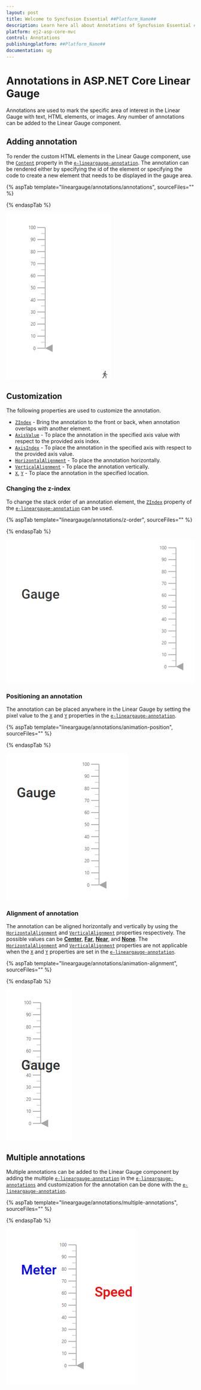 ```yaml
---
layout: post
title: Welcome to Syncfusion Essential ##Platform_Name##
description: Learn here all about Annotations of Syncfusion Essential ##Platform_Name## widgets based on HTML5 and jQuery.
platform: ej2-asp-core-mvc
control: Annotations
publishingplatform: ##Platform_Name##
documentation: ug
---
```



# Annotations in ASP.NET Core Linear Gauge

<!-- markdownlint-disable MD013 -->

Annotations are used to mark the specific area of interest in the Linear Gauge with text, HTML elements, or images. Any number of annotations can be added to the Linear Gauge component.

## Adding annotation

To render the custom HTML elements in the Linear Gauge component, use the [`Content`](https://help.syncfusion.com/cr/aspnetcore-js2/Syncfusion.EJ2.LinearGauge.LinearGaugeAnnotation.html#Syncfusion_EJ2_LinearGauge_LinearGaugeAnnotation_Content) property in the [`e-lineargauge-annotation`](https://help.syncfusion.com/cr/aspnetcore-js2/Syncfusion.EJ2.LinearGauge.LinearGaugeAnnotation.html). The annotation can be rendered either by specifying the id of the element or specifying the code to create a new element that needs to be displayed in the gauge area.

<!-- markdownlint-disable MD036 -->

{% aspTab template="lineargauge/annotations/annotations", sourceFiles="" %}

{% endaspTab %}

![Linear Gauge with Annotation](../images/annotation.png)

## Customization

The following properties are used to customize the annotation.

* [`ZIndex`](https://help.syncfusion.com/cr/aspnetcore-js2/Syncfusion.EJ2.LinearGauge.LinearGaugeAnnotation.html#Syncfusion_EJ2_LinearGauge_LinearGaugeAnnotation_ZIndex) - Bring the annotation to the front or back, when annotation overlaps with another element.
* [`AxisValue`](https://help.syncfusion.com/cr/aspnetcore-js2/Syncfusion.EJ2.LinearGauge.LinearGaugeAnnotation.html#Syncfusion_EJ2_LinearGauge_LinearGaugeAnnotation_AxisValue) - To place the annotation in the specified axis value with respect to the provided axis index.
* [`AxisIndex`](https://help.syncfusion.com/cr/aspnetcore-js2/Syncfusion.EJ2.LinearGauge.LinearGaugeAnnotation.html#Syncfusion_EJ2_LinearGauge_LinearGaugeAnnotation_AxisIndex) - To place the annotation in the specified axis with respect to the provided axis value.
* [`HorizontalAlignment`](https://help.syncfusion.com/cr/aspnetcore-js2/Syncfusion.EJ2.LinearGauge.LinearGaugeAnnotation.html#Syncfusion_EJ2_LinearGauge_LinearGaugeAnnotation_HorizontalAlignment) - To place the annotation horizontally.
* [`VerticalAlignment`](https://help.syncfusion.com/cr/aspnetcore-js2/Syncfusion.EJ2.LinearGauge.LinearGaugeAnnotation.html#Syncfusion_EJ2_LinearGauge_LinearGaugeAnnotation_VerticalAlignment) - To place the annotation vertically.
* [`X`](https://help.syncfusion.com/cr/aspnetcore-js2/Syncfusion.EJ2.LinearGauge.LinearGaugeAnnotation.html#Syncfusion_EJ2_LinearGauge_LinearGaugeAnnotation_X), [`Y`](https://help.syncfusion.com/cr/aspnetcore-js2/Syncfusion.EJ2.LinearGauge.LinearGaugeAnnotation.html#Syncfusion_EJ2_LinearGauge_LinearGaugeAnnotation_Y) - To place the annotation in the specified location.

### Changing the z-index

To change the stack order of an annotation element, the [`ZIndex`](https://help.syncfusion.com/cr/aspnetcore-js2/Syncfusion.EJ2.LinearGauge.LinearGaugeAnnotation.html#Syncfusion_EJ2_LinearGauge_LinearGaugeAnnotation_ZIndex) property of the [`e-lineargauge-annotation`](https://help.syncfusion.com/cr/aspnetcore-js2/Syncfusion.EJ2.LinearGauge.LinearGaugeAnnotation.html) can be used.

{% aspTab template="lineargauge/annotations/z-order", sourceFiles="" %}

{% endaspTab %}

![Adding z-index to annotation](../images/annotation-zindex.png)

### Positioning an annotation

The annotation can be placed anywhere in the Linear Gauge by setting the pixel value to the [`X`](https://help.syncfusion.com/cr/aspnetcore-js2/Syncfusion.EJ2.LinearGauge.LinearGaugeAnnotation.html#Syncfusion_EJ2_LinearGauge_LinearGaugeAnnotation_X) and [`Y`](https://help.syncfusion.com/cr/aspnetcore-js2/Syncfusion.EJ2.LinearGauge.LinearGaugeAnnotation.html#Syncfusion_EJ2_LinearGauge_LinearGaugeAnnotation_Y) properties in the [`e-lineargauge-annotation`](https://help.syncfusion.com/cr/aspnetcore-js2/Syncfusion.EJ2.LinearGauge.LinearGaugeAnnotation.html).

{% aspTab template="lineargauge/annotations/animation-position", sourceFiles="" %}

{% endaspTab %}

![Adding position to annotation](../images/annotation-position.png)

<!-- markdownlint-disable MD036 -->

### Alignment of annotation

The annotation can be aligned horizontally and vertically by using the [`HorizontalAlignment`](https://help.syncfusion.com/cr/aspnetcore-js2/Syncfusion.EJ2.LinearGauge.LinearGaugeAnnotation.html#Syncfusion_EJ2_LinearGauge_LinearGaugeAnnotation_HorizontalAlignment) and [`VerticalAlignment`](https://help.syncfusion.com/cr/aspnetcore-js2/Syncfusion.EJ2.LinearGauge.LinearGaugeAnnotation.html#Syncfusion_EJ2_LinearGauge_LinearGaugeAnnotation_VerticalAlignment) properties respectively. The possible values can be [**Center**](https://help.syncfusion.com/cr/aspnetcore-js2/Syncfusion.EJ2.LinearGauge.Placement.html#Syncfusion_EJ2_LinearGauge_Placement_Center), [**Far**](https://help.syncfusion.com/cr/aspnetcore-js2/Syncfusion.EJ2.LinearGauge.Placement.html#Syncfusion_EJ2_LinearGauge_Placement_Far), [**Near**](https://help.syncfusion.com/cr/aspnetcore-js2/Syncfusion.EJ2.LinearGauge.Placement.html#Syncfusion_EJ2_LinearGauge_Placement_Near), and [**None**](https://help.syncfusion.com/cr/aspnetcore-js2/Syncfusion.EJ2.LinearGauge.Placement.html#Syncfusion_EJ2_LinearGauge_Placement_None). The [`HorizontalAlignment`](https://help.syncfusion.com/cr/aspnetcore-js2/Syncfusion.EJ2.LinearGauge.LinearGaugeAnnotation.html#Syncfusion_EJ2_LinearGauge_LinearGaugeAnnotation_HorizontalAlignment) and [`VerticalAlignment`](https://help.syncfusion.com/cr/aspnetcore-js2/Syncfusion.EJ2.LinearGauge.LinearGaugeAnnotation.html#Syncfusion_EJ2_LinearGauge_LinearGaugeAnnotation_VerticalAlignment) properties are not applicable when the [`X`](https://help.syncfusion.com/cr/aspnetcore-js2/Syncfusion.EJ2.LinearGauge.LinearGaugeAnnotation.html#Syncfusion_EJ2_LinearGauge_LinearGaugeAnnotation_X) and [`Y`](https://help.syncfusion.com/cr/aspnetcore-js2/Syncfusion.EJ2.LinearGauge.LinearGaugeAnnotation.html#Syncfusion_EJ2_LinearGauge_LinearGaugeAnnotation_Y) properties are set in the [`e-lineargauge-annotation`](https://help.syncfusion.com/cr/aspnetcore-js2/Syncfusion.EJ2.LinearGauge.LinearGaugeAnnotation.html).

{% aspTab template="lineargauge/annotations/animation-alignment", sourceFiles="" %}

{% endaspTab %}

![Alignment of annotation](../images/annotation-alignment.png)

## Multiple annotations

Multiple annotations can be added to the Linear Gauge component by adding the multiple [`e-lineargauge-annotation`](https://help.syncfusion.com/cr/aspnetcore-js2/Syncfusion.EJ2.LinearGauge.LinearGaugeAnnotation.html) in the [`e-lineargauge-annotations`](https://help.syncfusion.com/cr/aspnetcore-js2/Syncfusion.EJ2.LinearGauge.LinearGaugeAnnotations.html) and customization for the annotation can be done with the [`e-lineargauge-annotation`](https://help.syncfusion.com/cr/aspnetcore-js2/Syncfusion.EJ2.LinearGauge.LinearGaugeAnnotation.html).

{% aspTab template="lineargauge/annotations/multiple-annotations", sourceFiles="" %}

{% endaspTab %}

![Adding multiple annotations](../images/multiple-annotation.png)